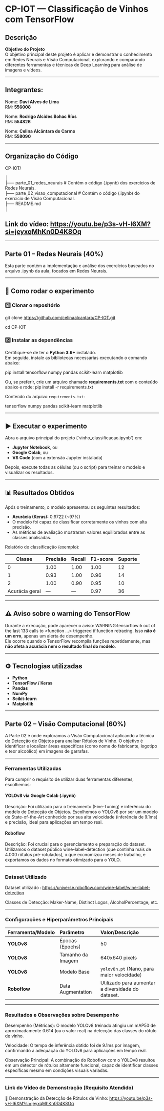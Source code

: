 # CP-IOT — Classificação de Vinhos com TensorFlow

## Descrição

**Objetivo do Projeto**  
O objetivo principal deste projeto é aplicar e demonstrar o conhecimento em Redes Neurais e Visão Computacional, explorando e comparando diferentes ferramentas e técnicas de Deep Learning para análise de imagens e vídeos.

---

## Integrantes: 
Nome: **Davi Alves de Lima**  
RM: **556008**

Nome: **Rodrigo Alcides Bohac Ríos**  
RM: **554826**

Nome: **Celina Alcântara do Carmo**  
RM: **558090**

---

## Organização do Código

CP-IOT/

│  
├── parte_01_redes_neurais          # Contém o código (.ipynb) dos exercícios de Redes Neurais.  
├── parte_02_visao_computacional    # Contém o código (.ipynb) do exercício de Visão Computacional.  
├── README.md   
│


## Link do vídeo: https://youtu.be/p3s-vH-l6XM?si=jeyxqMhKn0D4K8Oq

---

## Parte 01 – Redes Neurais (40%)
Esta parte contém a implementação e análise dos exercícios baseados no arquivo .ipynb da aula, focados em Redes Neurais.

---

## 🚀 Como rodar o experimento

### 1️⃣ Clonar o repositório
git clone https://github.com/celinaalcantara/CP-IOT.git

cd CP-IOT

### 2️⃣ Instalar as dependências
Certifique-se de ter o **Python 3.9+** instalado.  
Em seguida, instale as bibliotecas necessárias executando o comando abaixo:

pip install tensorflow numpy pandas scikit-learn matplotlib

Ou, se preferir, crie um arquivo chamado **requirements.txt** com o conteúdo abaixo e rode:
pip install -r requirements.txt

Conteúdo do arquivo `requirements.txt`:

tensorflow
numpy
pandas
scikit-learn
matplotlib

---

## ▶️ Executar o experimento

Abra o arquivo principal do projeto (`vinho_classificacao.ipynb') em:
- **Jupyter Notebook**, ou  
- **Google Colab**, ou  
- **VS Code** (com a extensão Jupyter instalada)

Depois, execute todas as células (ou o script) para treinar o modelo e visualizar os resultados.

---

## 📊 Resultados Obtidos
Após o treinamento, o modelo apresentou os seguintes resultados:

- **Acurácia (Keras):** 0.9722 (~97%)  
- O modelo foi capaz de classificar corretamente os vinhos com alta precisão.  
- As métricas de avaliação mostraram valores equilibrados entre as classes analisadas.  

Relatório de classificação (exemplo):

Classe | Precisão | Recall | F1-score | Suporte
-------|-----------|--------|----------|---------
0 | 1.00 | 1.00 | 1.00 | 12
1 | 0.93 | 1.00 | 0.96 | 14
2 | 1.00 | 0.90 | 0.95 | 10
Acurácia geral | — | — | 0.97 | 36

---

## ⚠️ Aviso sobre o warning do TensorFlow
Durante a execução, pode aparecer o aviso:
WARNING:tensorflow:5 out of the last 133 calls to <function ...> triggered tf.function retracing.
Isso **não é um erro**, apenas um alerta de desempenho.  
Ele ocorre quando o TensorFlow recompila funções repetidamente, mas **não afeta a acurácia nem o resultado final do modelo**.

---

## ⚙️ Tecnologias utilizadas
- **Python**
- **TensorFlow / Keras**
- **Pandas**
- **NumPy**
- **Scikit-learn**
- **Matplotlib**

---

## Parte 02 – Visão Computacional (60%)
A Parte 02 é onde exploramos a Visão Computacional aplicando a técnica de Detecção de Objetos para analisar Rótulos de Vinho. O objetivo é identificar e localizar áreas específicas (como nome do fabricante, logotipo e teor alcoólico) em imagens de garrafas.

---

### Ferramentas Utilizadas 
Para cumprir o requisito de utilizar duas ferramentas diferentes, escolhemos:

#### YOLOv8 via Google Colab (.ipynb)

Descrição: Foi utilizado para o treinamento (Fine-Tuning) e inferência do modelo de Detecção de Objetos. Escolhemos o YOLOv8 por ser um modelo de State-of-the-Art conhecido por sua alta velocidade (inferência de 9.1ms) e precisão, ideal para aplicações em tempo real.

#### Roboflow

Descrição: Foi crucial para o gerenciamento e preparação do dataset. Utilizamos o dataset público wine-label-detection (que continha mais de 4.000 rótulos pré-rotulados), o que economizou meses de trabalho, e exportamos os dados no formato otimizado para o YOLO.

---

### Dataset Utilizado

Dataset utilizado : https://universe.roboflow.com/wine-label/wine-label-detection

Classes de Detecção:	Maker-Name, Distinct Logos, AlcoholPercentage, etc.

---

### Configurações e Hiperparâmetros Principais

| Ferramenta/Modelo | Parâmetro | Valor/Descrição |
| :--- | :--- | :--- |
| **YOLOv8** | Épocas (Epochs) | 50 |
| **YOLOv8** | Tamanho da Imagem | 640x640 pixels |
| **YOLOv8** | Modelo Base | `yolov8n.pt` (Nano, para maior velocidade) |
| **Roboflow** | Data Augmentation | Utilizado para aumentar a diversidade do dataset. |

---

### Resultados e Observações sobre Desempenho

Desempenho (Métricas): O modelo YOLOv8 treinado atingiu um mAP50 de aproximadamente 0.614 (ou o valor real) na detecção das classes do rótulo de vinho.

Velocidade: O tempo de inferência obtido foi de 9.1ms por imagem, confirmando a adequação do YOLOv8 para aplicações em tempo real.

Observação Principal: A combinação do Roboflow com o YOLOv8 resultou em um detector de rótulos altamente funcional, capaz de identificar classes específicas mesmo em condições visuais variadas.

---

### Link do Vídeo de Demonstração (Requisito Atendido)
🎥 Demonstração da Detecção de Rótulos de Vinho: https://youtu.be/p3s-vH-l6XM?si=jeyxqMhKn0D4K8Oq
